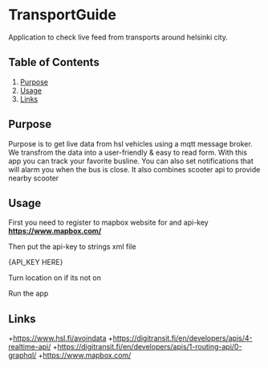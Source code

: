 # TransportGuide

Application to check live feed from transports around helsinki city.

## Table of Contents

1. [Purpose](#purpose)
2. [Usage](#usage)
3. [Links](#links)
## Purpose
Purpose is to get live data from hsl vehicles using a mqtt message broker. We transfrom the data into a user-friendly & 
easy to read form. With this app you can track your favorite busline. You can also set notifications that will alarm you when the bus is close. It also combines scooter api to provide nearby scooter

## Usage

First you need to register to mapbox website for and api-key
**https://www.mapbox.com/** 

Then put the api-key to strings xml file

<string name="access_token" translatable="false">{API_KEY HERE}</string>

Turn location on if its not on

Run the app

## Links

+https://www.hsl.fi/avoindata
+https://digitransit.fi/en/developers/apis/4-realtime-api/
+https://digitransit.fi/en/developers/apis/1-routing-api/0-graphql/
+https://www.mapbox.com/
